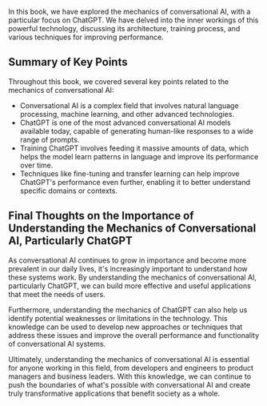 
In this book, we have explored the mechanics of conversational AI, with a particular focus on ChatGPT. We have delved into the inner workings of this powerful technology, discussing its architecture, training process, and various techniques for improving performance.

Summary of Key Points
---------------------

Throughout this book, we covered several key points related to the mechanics of conversational AI:

* Conversational AI is a complex field that involves natural language processing, machine learning, and other advanced technologies.
* ChatGPT is one of the most advanced conversational AI models available today, capable of generating human-like responses to a wide range of prompts.
* Training ChatGPT involves feeding it massive amounts of data, which helps the model learn patterns in language and improve its performance over time.
* Techniques like fine-tuning and transfer learning can help improve ChatGPT's performance even further, enabling it to better understand specific domains or contexts.

Final Thoughts on the Importance of Understanding the Mechanics of Conversational AI, Particularly ChatGPT
----------------------------------------------------------------------------------------------------------

As conversational AI continues to grow in importance and become more prevalent in our daily lives, it's increasingly important to understand how these systems work. By understanding the mechanics of conversational AI, particularly ChatGPT, we can build more effective and useful applications that meet the needs of users.

Furthermore, understanding the mechanics of ChatGPT can also help us identify potential weaknesses or limitations in the technology. This knowledge can be used to develop new approaches or techniques that address these issues and improve the overall performance and functionality of conversational AI systems.

Ultimately, understanding the mechanics of conversational AI is essential for anyone working in this field, from developers and engineers to product managers and business leaders. With this knowledge, we can continue to push the boundaries of what's possible with conversational AI and create truly transformative applications that benefit society as a whole.


